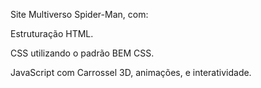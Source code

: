 Site Multiverso Spider-Man, com:

Estruturação HTML.

CSS utilizando o padrão BEM CSS.

JavaScript com Carrossel 3D, animações, e interatividade.
